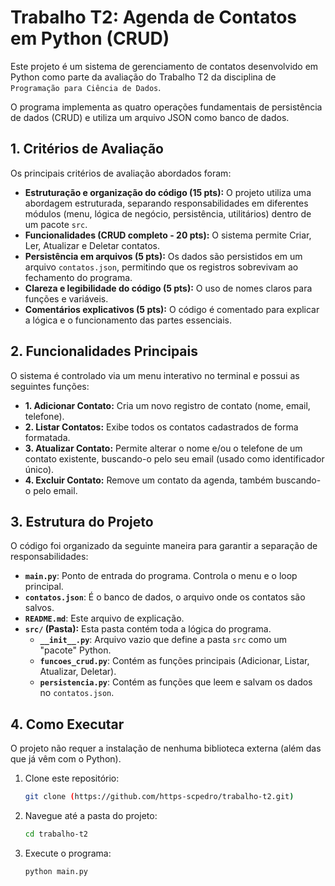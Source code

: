 # Trabalho T2: Agenda de Contatos em Python (CRUD)

Este projeto é um sistema de gerenciamento de contatos desenvolvido em Python como parte da avaliação do Trabalho T2 da disciplina de `Programação para Ciência de Dados`.

O programa implementa as quatro operações fundamentais de persistência de dados (CRUD) e utiliza um arquivo JSON como banco de dados.


## 1. Critérios de Avaliação

Os principais critérios de avaliação abordados foram:
* **Estruturação e organização do código (15 pts):** O projeto utiliza uma abordagem estruturada, separando responsabilidades em diferentes módulos (menu, lógica de negócio, persistência, utilitários) dentro de um pacote `src`.
* **Funcionalidades (CRUD completo - 20 pts):** O sistema permite Criar, Ler, Atualizar e Deletar contatos.
* **Persistência em arquivos (5 pts):** Os dados são persistidos em um arquivo `contatos.json`, permitindo que os registros sobrevivam ao fechamento do programa.
* **Clareza e legibilidade do código (5 pts):** O uso de nomes claros para funções e variáveis.
* **Comentários explicativos (5 pts):** O código é comentado para explicar a lógica e o funcionamento das partes essenciais.


## 2. Funcionalidades Principais

O sistema é controlado via um menu interativo no terminal e possui as seguintes funções:

* **1. Adicionar Contato:** Cria um novo registro de contato (nome, email, telefone).
* **2. Listar Contatos:** Exibe todos os contatos cadastrados de forma formatada.
* **3. Atualizar Contato:** Permite alterar o nome e/ou o telefone de um contato existente, buscando-o pelo seu email (usado como identificador único).
* **4. Excluir Contato:** Remove um contato da agenda, também buscando-o pelo email.


## 3. Estrutura do Projeto

O código foi organizado da seguinte maneira para garantir a separação de responsabilidades:

* **`main.py`**: Ponto de entrada do programa. Controla o menu e o loop principal.
* **`contatos.json`**: É o banco de dados, o arquivo onde os contatos são salvos.
* **`README.md`**: Este arquivo de explicação.
* **`src/` (Pasta):** Esta pasta contém toda a lógica do programa.
    * **`__init__.py`**: Arquivo vazio que define a pasta `src` como um "pacote" Python.
    * **`funcoes_crud.py`**: Contém as funções principais (Adicionar, Listar, Atualizar, Deletar).
    * **`persistencia.py`**: Contém as funções que leem e salvam os dados no `contatos.json`.


## 4. Como Executar

O projeto não requer a instalação de nenhuma biblioteca externa (além das que já vêm com o Python).

1.  Clone este repositório:
    ```bash
    git clone (https://github.com/https-scpedro/trabalho-t2.git)
    ```

2.  Navegue até a pasta do projeto:
    ```bash
    cd trabalho-t2
    ```

3.  Execute o programa:
    ```bash
    python main.py
    ```

